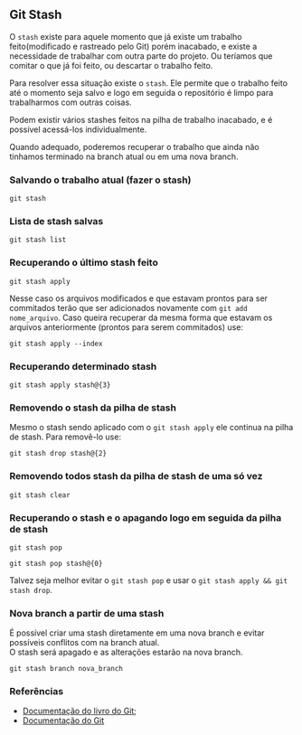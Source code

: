 ## Git Stash
  
O `stash` existe para aquele momento que já existe um trabalho feito(modificado e rastreado pelo Git) porém inacabado, e existe 
a necessidade de trabalhar com outra parte do projeto. Ou teríamos que comitar o que já foi feito, ou descartar o trabalho feito.  

Para resolver essa situação existe o `stash`. Ele permite que o trabalho feito até o momento seja salvo e logo em seguida o repositório é limpo para trabalharmos com outras coisas. 
  
Podem existir vários stashes feitos na pilha de trabalho inacabado, e é possível acessá-los individualmente.   

Quando adequado, poderemos recuperar o trabalho que ainda não tinhamos terminado na branch atual ou em uma nova branch.  
  
### Salvando o trabalho atual (fazer o stash)
  
`git stash`  
  
### Lista de stash salvas 
  
`git stash list`  
  
### Recuperando o último stash feito
     
`git stash apply`  
  
Nesse caso os arquivos modificados e que estavam prontos para ser commitados terão que ser adicionados 
novamente com `git add nome_arquivo`. Caso queira recuperar da mesma forma que estavam os arquivos 
anteriormente (prontos para serem commitados) use:  
    
`git stash apply --index`  
  
### Recuperando determinado stash
  
`git stash apply stash@{3}`  
  
### Removendo o stash da pilha de stash
  
Mesmo o stash sendo aplicado com o `git stash apply` ele continua na pilha de stash. Para removê-lo use:
      
`git stash drop stash@{2}`  
  
### Removendo todos stash da pilha de stash de uma só vez
  
`git stash clear`  
    
### Recuperando o stash e o apagando logo em seguida da pilha de stash
  
`git stash pop`  
  
`git stash pop stash@{0}`  
   
Talvez seja melhor evitar o `git stash pop` e usar o `git stash apply && git stash drop`.  
  
### Nova branch a partir de uma stash

É possível criar uma stash diretamente em uma nova branch e evitar possíveis conflitos com na branch atual.  
O stash será apagado e as alterações estarão na nova branch.  
  
`git stash branch nova_branch`  
  

### Referências
  
* [Documentação do livro do Git](https://git-scm.com/book/pt-br/v1/Ferramentas-do-Git-Fazendo-Stash);  
* [Documentação do Git](https://git-scm.com/docs/git-stash)
